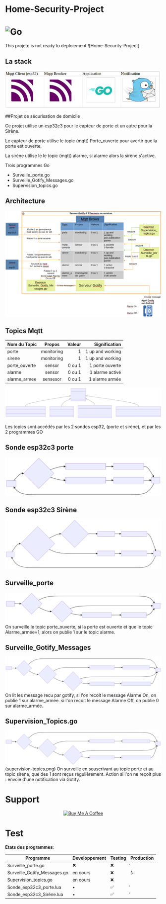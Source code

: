 # Home-Security-Project 
# ![Go](https://img.shields.io/badge/go-%2300ADD8.svg?style=for-the-badge&logo=go&logoColor=white)
This projetc is not ready to deploiement ![Home-Security-Project]

## La stack 
![LA stack des programmes, ](stack.png)

##Projet de sécurisation de domicile

Ce projet utilise un esp32c3 pour le capteur de porte et un autre pour la Sirène.

Le capteur de porte utilise le topic (mqtt) Porte_ouverte pour avertir que la porte est ouverte.

La sirène utilise le le topic (mqtt) alarme, si alarme alors la sirène s'active.

Trois programmes Go 
 - Surveille_porte.go
 - Surveille_Gotify_Messages.go
 - Supervision_topics.go


## Architecture 
![L'organisation, ](new_archi.png)


## Topics Mqtt

| Nom du Topic  | Propos        | Valeur  | Signification    | 
| ------------- |:-------------:| -------:| ----------------:|
| porte         | monitoring    |    1    | 1 up and working |
| sirene        | monitoring    |    1    | 1 up and working |
| porte_ouverte | sensor        |  0 ou 1 | 1 porte ouverte  |
| alarme        | sensor        |  0 ou 1 | 1 alarme activé  |
| alarme_armee  | sensesor      |  0 ou 1 | 1 alarme armée   |

![Topic Mqtt, ](mermaid-mqtt.svg)


Les topics sont accédés par les 2 sondes esp32, (porte et sirène), et par les 2 programmes GO

## Sonde esp32c3 porte
![ESP32C3_Porte, ](sonde_porte.svg)

## Sonde esp32c3 Sirène
![ESP32C3_Sirene, ](sonde_mqtt_sirene.svg)

## Surveille_porte
![Programme Surveille_porte.go, ](mermaid-diagram-pg1.svg)
On surveille le topic porte_ouverte, si la porte est ouverte et que le topic Alarme_armée=1,
 alors on publie 1 sur le topic alarme.


## Surveille_Gotify_Messages
![Programme Surveille_Gotify_Messages , ](mermaid-diagram-pg2.svg)
On lit les message recu par gotify, 
  si l'on recoit le message Alarme On, on publie 1 sur alarme_armée.
  si l'on recoit le message Alarme Off, on publie 0 sur alarme_armée.

## Supervision_Topics.go
![Programme Supervision_Topics.go, ](mermaid-diagram-pg2.svg)(supervision-topics.png)
  On surveille en souscrivant au topic porte et au topic sirene, que des 1 sont reçus régulièrement.
  Action si l'on ne reçoit plus : envoie d'une notification via Gotify.

# Support
<p align="center">
    <a href="https://www.buymeacoffee.com/alpern95" target="_blank"><img src="https://cdn.buymeacoffee.com/buttons/default-green.png" alt="Buy Me A Coffee" height="41" width="174"></a>
</p>

# Test
**Etats des programmes**:

|  Programme    |  Developpement | Testing |  Production    |
| ---- | ---- | ---- | ---- |
| Surveille_porte.go             |   ❌   |  ❌ |  ͛ |
| Surveille_Gotify_Messages.go   |    en cours  |  ❌ |   s͛ |
| Supervision_topics.go          |    en cours  |  ❌ |     |
| Sonde_esp32c3_porte.lua        |    •         |  ✅ |   ͛ |
| Sonde_esp32c3_Sirène.lua       |    •         |  ✅ |  ͛ |

 
